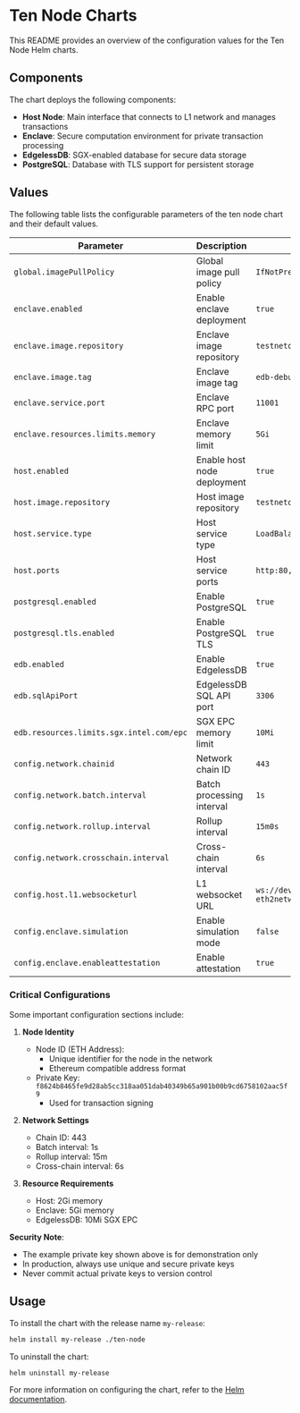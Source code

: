 # Ten Node Charts

This README provides an overview of the configuration values for the Ten Node Helm charts.

## Components

The chart deploys the following components:
- **Host Node**: Main interface that connects to L1 network and manages transactions
- **Enclave**: Secure computation environment for private transaction processing
- **EdgelessDB**: SGX-enabled database for secure data storage
- **PostgreSQL**: Database with TLS support for persistent storage

## Values

The following table lists the configurable parameters of the ten node chart and their default values.

| Parameter | Description | Default |
|-----------|-------------|---------|
| `global.imagePullPolicy` | Global image pull policy | `IfNotPresent` |
| `enclave.enabled` | Enable enclave deployment | `true` |
| `enclave.image.repository` | Enclave image repository | `testnetobscuronet.azurecr.io/obscuronet/enclave` |
| `enclave.image.tag` | Enclave image tag | `edb-debug-0.2` |
| `enclave.service.port` | Enclave RPC port | `11001` |
| `enclave.resources.limits.memory` | Enclave memory limit | `5Gi` |
| `host.enabled` | Enable host node deployment | `true` |
| `host.image.repository` | Host image repository | `testnetobscuronet.azurecr.io/obscuronet/host` |
| `host.service.type` | Host service type | `LoadBalancer` |
| `host.ports` | Host service ports | `http:80, ws:81, p2p:10000` |
| `postgresql.enabled` | Enable PostgreSQL | `true` |
| `postgresql.tls.enabled` | Enable PostgreSQL TLS | `true` |
| `edb.enabled` | Enable EdgelessDB | `true` |
| `edb.sqlApiPort` | EdgelessDB SQL API port | `3306` |
| `edb.resources.limits.sgx.intel.com/epc` | SGX EPC memory limit | `10Mi` |
| `config.network.chainid` | Network chain ID | `443` |
| `config.network.batch.interval` | Batch processing interval | `1s` |
| `config.network.rollup.interval` | Rollup interval | `15m0s` |
| `config.network.crosschain.interval` | Cross-chain interval | `6s` |
| `config.host.l1.websocketurl` | L1 websocket URL | `ws://dev-testnet-eth2network.uksouth.cloudapp.azure.com:9000` |
| `config.enclave.simulation` | Enable simulation mode | `false` |
| `config.enclave.enableattestation` | Enable attestation | `true` |

### Critical Configurations

Some important configuration sections include:

1. **Node Identity**
   - Node ID (ETH Address): 
     * Unique identifier for the node in the network
     * Ethereum compatible address format
   - Private Key: `f8624b8465fe9d28ab5cc318aa051dab40349b65a901b00b9cd6758102aac5f9`
     * Used for transaction signing

2. **Network Settings**
   - Chain ID: 443
   - Batch interval: 1s
   - Rollup interval: 15m
   - Cross-chain interval: 6s

3. **Resource Requirements**
   - Host: 2Gi memory
   - Enclave: 5Gi memory
   - EdgelessDB: 10Mi SGX EPC

**Security Note**: 
- The example private key shown above is for demonstration only
- In production, always use unique and secure private keys
- Never commit actual private keys to version control

## Usage

To install the chart with the release name `my-release`:

```sh
helm install my-release ./ten-node
```

To uninstall the chart:

```sh
helm uninstall my-release
```

For more information on configuring the chart, refer to the [Helm documentation](https://helm.sh/docs/).

